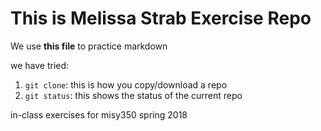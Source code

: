 # This is Melissa Strab Exercise Repo

We use **this file** to practice markdown

we have tried:

1. `git clone`: this is how you copy/download a repo
2. `git status`: this shows the status of the current repo 

in-class exercises for misy350 spring 2018
